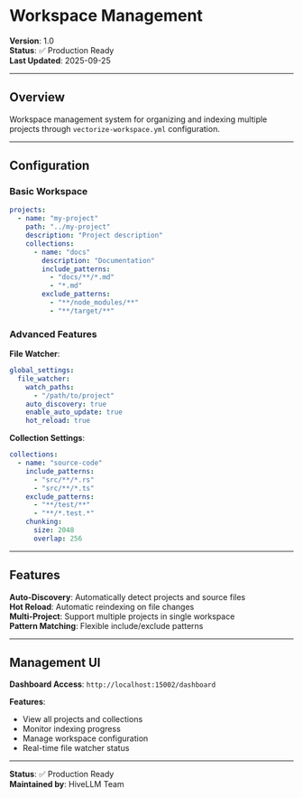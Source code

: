 # Workspace Management

**Version**: 1.0  
**Status**: ✅ Production Ready  
**Last Updated**: 2025-09-25

---

## Overview

Workspace management system for organizing and indexing multiple projects through `vectorize-workspace.yml` configuration.

---

## Configuration

### Basic Workspace

```yaml
projects:
  - name: "my-project"
    path: "../my-project"
    description: "Project description"
    collections:
      - name: "docs"
        description: "Documentation"
        include_patterns:
          - "docs/**/*.md"
          - "*.md"
        exclude_patterns:
          - "**/node_modules/**"
          - "**/target/**"
```

### Advanced Features

**File Watcher**:
```yaml
global_settings:
  file_watcher:
    watch_paths:
      - "/path/to/project"
    auto_discovery: true
    enable_auto_update: true
    hot_reload: true
```

**Collection Settings**:
```yaml
collections:
  - name: "source-code"
    include_patterns:
      - "src/**/*.rs"
      - "src/**/*.ts"
    exclude_patterns:
      - "**/test/**"
      - "**/*.test.*"
    chunking:
      size: 2048
      overlap: 256
```

---

## Features

**Auto-Discovery**: Automatically detect projects and source files  
**Hot Reload**: Automatic reindexing on file changes  
**Multi-Project**: Support multiple projects in single workspace  
**Pattern Matching**: Flexible include/exclude patterns

---

## Management UI

**Dashboard Access**: `http://localhost:15002/dashboard`

**Features**:
- View all projects and collections
- Monitor indexing progress
- Manage workspace configuration
- Real-time file watcher status

---

**Status**: ✅ Production Ready  
**Maintained by**: HiveLLM Team

